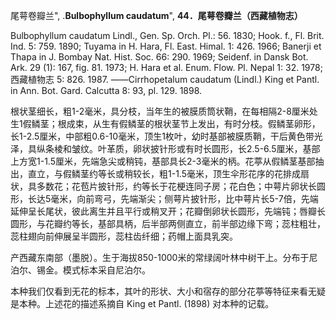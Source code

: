 尾萼卷瓣兰",
.**Bulbophyllum caudatum**",
**44．尾萼卷瓣兰（西藏植物志）**

Bulbophyllum caudatum Lindl., Gen. Sp. Orch. Pl.: 56. 1830; Hook. f., Fl. Brit. Ind. 5: 759. 1890; Tuyama in H. Hara, Fl. East. Himal. 1: 426. 1966; Banerji et Thapa in J. Bombay Nat. Hist. Soc. 66: 290. 1969; Seidenf. in Dansk Bot. Ark. 29 (1): 167, fig. 81. 1973; H. Hara et al. Enum. Flow. Pl. Nepal 1: 32. 1978; 西藏植物志 5: 826. 1987. ——Cirrhopetalum caudatum (Lindl.) King et Pantl. in Ann. Bot. Gard. Calcutta 8: 93, pl. 129. 1898.

根状茎细长，粗1-2毫米，具分枝，当年生的被膜质筒状鞘，在每相隔2-8厘米处生1假鳞茎；根成束，从生有假鳞茎的根状茎节上发出，有时分枝。假鳞茎卵形，长1-2.5厘米，中部粗0.6-10毫米，顶生1枚叶，幼时基部被膜质鞘，干后黄色带光泽，具纵条棱和皱纹。叶革质，卵状披针形或有时长圆形，长2.5-6.5厘米，基部上方宽1-1.5厘米，先端急尖或稍钝，基部具长2-3毫米的柄。花葶从假鳞茎基部抽出，直立，与假鳞茎约等长或稍较长，粗1-1.5毫米，顶生伞形花序的花排成扇状，具多数花；花苞片披针形，约等长于花梗连同子房；花白色；中萼片卵状长圆形，长达5毫米，向前弯弓，先端渐尖；侧萼片披针形，比中萼片长5-7倍，先端延伸呈长尾状，彼此离生并且平行或稍叉开；花瓣倒卵状长圆形，先端钝；唇瓣长圆形，与花瓣约等长，基部具柄，后半部两侧直立，前半部边缘下弯；蕊柱粗壮，蕊柱翅向前伸展呈半圆形，蕊柱齿纤细；药帽上面具乳突。

产西藏东南部（墨脱）。生于海拔850-1000米的常绿阔叶林中树干上。分布于尼泊尔、锡金。模式标本采自尼泊尔。

本种我们仅看到无花的标本，其叶的形状、大小和宿存的部分花葶等特征来看无疑是本种。上述花的描述系摘自 King et Pantl. (1898) 对本种的记载。
